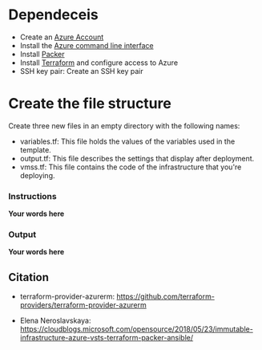 

# Dependeceis
* Create an [Azure Account](https://portal.azure.com) 
* Install the [Azure command line interface](https://docs.microsoft.com/en-us/cli/azure/install-azure-cli?view=azure-cli-latest)
* Install [Packer](https://www.packer.io/downloads)
* Install [Terraform](https://www.terraform.io/downloads.html) and configure access to Azure
* SSH key pair: Create an SSH key pair


# Create the file structure
Create three new files in an empty directory with the following names:

* variables.tf: This file holds the values of the variables used in the template.
* output.tf: This file describes the settings that display after deployment.
* vmss.tf: This file contains the code of the infrastructure that you're deploying.


### Instructions
**Your words here**


### Output
**Your words here**


## Citation
* terraform-provider-azurerm:   https://github.com/terraform-providers/terraform-provider-azurerm

* Elena Neroslavskaya:   https://cloudblogs.microsoft.com/opensource/2018/05/23/immutable-infrastructure-azure-vsts-terraform-packer-ansible/
